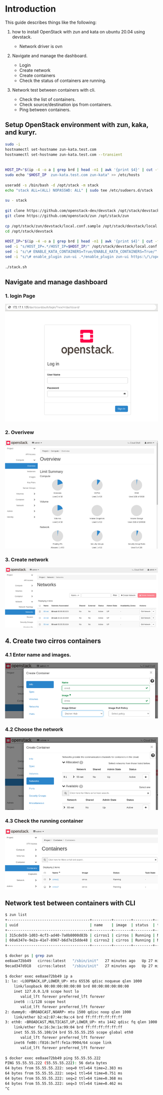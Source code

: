 # Introduction
This guide describes things like the following:
1. how to install OpenStack with zun and kata on ubuntu 20.04 using devstack.       
   - Network driver is ovn
    
2. Navigate and manage the dashboard.    
   - Login
   - Create network
   - Create containers
   - Check the status of containers are running.

3. Network test between containers with cli.   
   - Check the list of containers.
   - Check source/destination ips from containers.
   - Ping between containers.

## Setup OpenStack environment with zun, kaka, and kuryr. 
```sh
sudo -i
hostnamectl set-hostname zun-kata.test.com
hostnamectl set-hostname zun-kata.test.com --transient


HOST_IP="$(ip -4 -o a | grep brd | head -n1 | awk '{print $4}' | cut -f1 -d'/')"
sudo echo "$HOST_IP  zun-kata.test.com zun-kata" >> /etc/hosts

useradd -s /bin/bash -d /opt/stack -m stack
echo "stack ALL=(ALL) NOPASSWD: ALL" | sudo tee /etc/sudoers.d/stack

su - stack

git clone https://github.com/openstack-dev/devstack /opt/stack/devstack
git clone https://github.com/openstack/zun /opt/stack/zun

cp /opt/stack/zun/devstack/local.conf.sample /opt/stack/devstack/local.conf
cd /opt/stack/devstack

HOST_IP="$(ip -4 -o a | grep brd | head -n1 | awk '{print $4}' | cut -f1 -d'/')"
sed -i "s/HOST_IP=.*/HOST_IP=$HOST_IP/" /opt/stack/devstack/local.conf
sed -i "s/\# ENABLE_KATA_CONTAINERS=True/ENABLE_KATA_CONTAINERS=True/" /opt/stack/devstack/local.conf
sed -i "s/\# enable_plugin zun-ui .*/enable_plugin zun-ui https:\/\/opendev.org\/openstack\/zun-ui \$TARGET_BRANCH/" /opt/stack/devstack/local.conf

./stack.sh
```

## Navigate and manage dashboard
### 1. login Page   
![login page](./images/login.png)

### 2. Overivew   
![overview page](./images/overview.png)

### 3. Create network   
![network page](./images/created-network.png)

## 4. Create two cirros containers

### 4.1 Enter name and images.   
![cirros page](./images/cirros-image.png)

### 4.2 Choose the network   
![network selection page](./images/select-network.png)

### 4.3 Check the running container   
![running containers page](./images/running-container.png)

## Network test between containers with CLI
```sh
$ zun list
+--------------------------------------+---------+--------+---------+------------+--------------+-------+
| uuid                                 | name    | image  | status  | task_state | addresses    | ports |
+--------------------------------------+---------+--------+---------+------------+--------------+-------+
| 315cde59-1d03-4cf3-ad40-7a0b8000d83b | cirros1 | cirros | Running | None       | 55.55.55.222 | []    |
| 60a6347e-9e2a-41e7-8967-b6d7e15dde48 | cirros2 | cirros | Running | None       | 55.55.55.108 | []    |
+--------------------------------------+---------+--------+---------+------------+--------------+-------+

$ docker ps | grep zun
ee8aae72bb49   cirros:latest   "/sbin/init"   27 minutes ago   Up 27 minutes             zun-60a6347e-9e2a-41e7-8967-b6d7e15dde48
9ecad347d918   cirros:latest   "/sbin/init"   27 minutes ago   Up 27 minutes             zun-315cde59-1d03-4cf3-ad40-7a0b8000d83b

$ docker exec ee8aae72bb49 ip a
1: lo: <LOOPBACK,UP,LOWER_UP> mtu 65536 qdisc noqueue qlen 1000
    link/loopback 00:00:00:00:00:00 brd 00:00:00:00:00:00
    inet 127.0.0.1/8 scope host lo
       valid_lft forever preferred_lft forever
    inet6 ::1/128 scope host 
       valid_lft forever preferred_lft forever
2: dummy0: <BROADCAST,NOARP> mtu 1500 qdisc noop qlen 1000
    link/ether b2:e2:87:4e:9a:c4 brd ff:ff:ff:ff:ff:ff
3: eth0: <BROADCAST,MULTICAST,UP,LOWER_UP> mtu 1442 qdisc fq qlen 1000
    link/ether fa:16:3e:1a:99:04 brd ff:ff:ff:ff:ff:ff
    inet 55.55.55.108/24 brd 55.55.55.255 scope global eth0
       valid_lft forever preferred_lft forever
    inet6 fe80::f816:3eff:fe1a:9904/64 scope link 
       valid_lft forever preferred_lft forever

$ docker exec ee8aae72bb49 ping 55.55.55.222
PING 55.55.55.222 (55.55.55.222): 56 data bytes
64 bytes from 55.55.55.222: seq=0 ttl=64 time=2.383 ms
64 bytes from 55.55.55.222: seq=1 ttl=64 time=0.751 ms
64 bytes from 55.55.55.222: seq=2 ttl=64 time=0.368 ms
64 bytes from 55.55.55.222: seq=3 ttl=64 time=0.462 ms
^C
```
  
